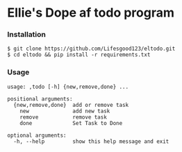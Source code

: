 # Ellie's Dope af todo program

### Installation
```
$ git clone https://github.com/Lifesgood123/eltodo.git
$ cd eltodo && pip install -r requirements.txt
```
### Usage
``````
usage: ,todo [-h] {new,remove,done} ...

positional arguments:
  {new,remove,done}  add or remove task
    new              add new task
    remove           remove task
    done             Set Task to Done

optional arguments:
  -h, --help         show this help message and exit
``````
